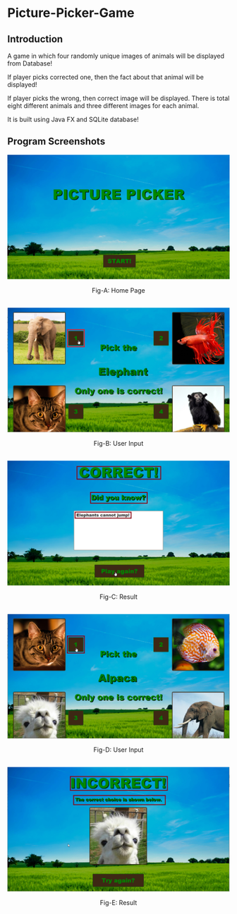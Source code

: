 # Picture-Picker-Game

## <div id = "Int"> Introduction </div>

A game in which four randomly unique images of animals will be displayed from Database!

If player picks corrected one, then the fact about that animal will be displayed!

If player picks the wrong, then correct image will be displayed. There is
total eight different animals and three different images for each animal.

It is built using Java FX and SQLite database!

## <div id = "PS"> Program Screenshots </div>

<p align = 'center'>
 <img src = "Readme Screenshots/A_1.png"  alt = "Image of Home window" >
</p>
 
 <div align = "center">
  <figcaption align = "center"> Fig-A: Home Page </figcaption>
 </div>
 </br>
 
 <p align = 'center'>
 <img src = "Readme Screenshots/B_1.png"  alt = "Image of second page" >
</p>
 
 <div align = "center">
  <figcaption align = "center"> Fig-B: User Input </figcaption>
 </div>
 </br>
 
 <p align = 'center'>
 <img src = "Readme Screenshots/C_1.png"  alt = "Image of Result page" >
</p>

<div align = "center">
  <figcaption align = "center"> Fig-C: Result </figcaption>
 </div>
 </br>
 
 
 <p align = 'center'>
 <img src = "Readme Screenshots/D_1.png"  alt = "Image of Result page" >
</p>

<div align = "center">
  <figcaption align = "center"> Fig-D: User Input </figcaption>
 </div>
 </br>
 
 
 <p align = 'center'>
 <img src = "Readme Screenshots/E_1.png"  alt = "Image of Result page" >
</p>

<div align = "center">
  <figcaption align = "center"> Fig-E: Result </figcaption>
 </div>
 </br>
